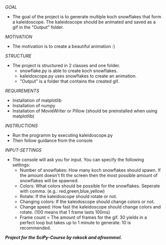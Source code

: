 *GOAL*
- The goal of the project is to generate multiple koch snowflakes that form a kaleidoscope. The kaleidoscope should be animated and saved as a gif in the "Output" folder.

*MOTIVATION*
- The motivation is to create a beautiful animation :)

*STRUCTURE*
- The project is structured in 2 classes and one folder.
  - snowflake.py is able to create koch snowflakes.
  - kaleidoscope.py uses snowflakes to create an animation.
  - "Output" is a folder that contains the created gif.

*REQUIREMENTS*
- Installation of matplotlib
- Installation of numpy
- Installation of MovieWriter or Pillow (should be preinstalled when using matplotlib)

*INSTRUCTIONS*
- Run the programm by executing kaleidoscope.py
- Then follow guidance from the console

*INPUT-SETTINGS*
- The console will ask you for input. You can specify the following settings:
  - Number of snowflakes: How many koch snowflakes should spawn. If the amount doesn't fit the screen then the most possible amount of snowflakes will be spawned.
  - Colors: What colors should be possible for the snowflakes. Seperate with comma. (e.g.: red,green,blue,yellow)
  - Rotate: If the kaleidoscope should rotate or not.
  - Changing colors: If the kaleidoscope should change colors or not.
  - Change speed: How fast the kaleidoscope should change colors and rotate. (100 means that 1 frame lasts 100ms)
  - Frame count = The amount of frames for the gif. 30 yields in a perfect loop but takes up to 1 minute to generate. 10 is recommended.

***Project for the SciPy-Course by rokock and afroemmel.***
